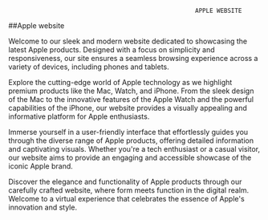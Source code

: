                                                         APPLE WEBSITE

##Apple website

Welcome to our sleek and modern website dedicated to showcasing the latest Apple products. Designed with a focus on simplicity and responsiveness, our site ensures a seamless browsing experience across a variety of devices, including phones and tablets.

Explore the cutting-edge world of Apple technology as we highlight premium products like the Mac, Watch, and iPhone. From the sleek design of the Mac to the innovative features of the Apple Watch and the powerful capabilities of the iPhone, our website provides a visually appealing and informative platform for Apple enthusiasts.

Immerse yourself in a user-friendly interface that effortlessly guides you through the diverse range of Apple products, offering detailed information and captivating visuals. Whether you're a tech enthusiast or a casual visitor, our website aims to provide an engaging and accessible showcase of the iconic Apple brand.

Discover the elegance and functionality of Apple products through our carefully crafted website, where form meets function in the digital realm. Welcome to a virtual experience that celebrates the essence of Apple's innovation and style.
